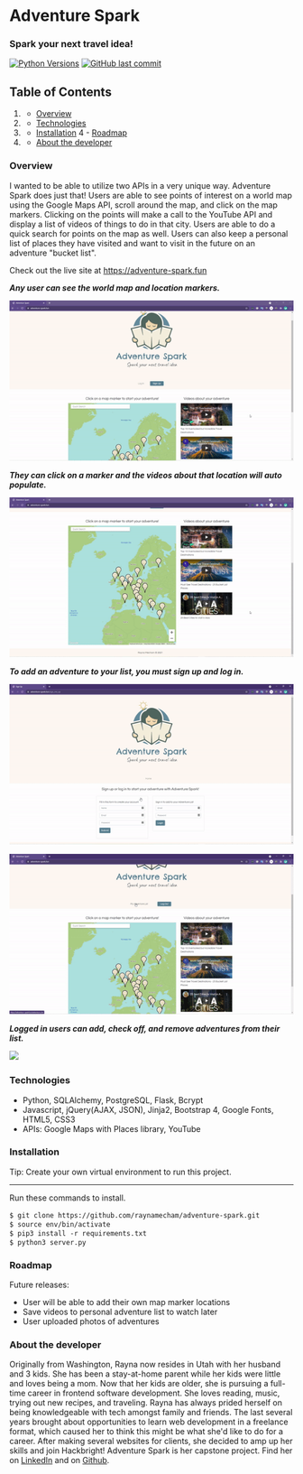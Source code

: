 # Adventure Spark
### Spark your next travel idea!

[![Python Versions](https://img.shields.io/pypi/pyversions/yt2mp3.svg)](https://pypi.python.org/pypi/yt2mp3/)
[![GitHub last commit](https://img.shields.io/github/last-commit/google/skia.svg?style=flat)]()

## Table of Contents

 1.   - [Overview](#overview)
 2.   - [Technologies](#technologies)
 3.   - [Installation](#installation)
 4  - [Roadmap](#roadmap)
 5.  - [About the developer](#about-the-developer)

### Overview
<a name="Overview"></a>

I wanted to be able to utilize two APIs in a very unique way. Adventure Spark does just that! Users are able to see points of interest on a world map using the Google Maps API, scroll around the map, and click on the map markers. Clicking on the points will make a call to the YouTube API and display a list of videos of things to do in that city. Users are able to do a quick search for points on the map as well. Users can also keep a personal list of places they have visited and want to visit in the future on an adventure "bucket list".

Check out the live site at https://adventure-spark.fun

***Any user can see the world map and location markers.***

![](/demo/adventurespark1.gif)

***They can click on a marker and the videos about that location will auto populate.***

![](/demo/adventurespark2.gif)

***To add an adventure to your list, you must sign up and log in.***

![](/demo/adventurespark3.gif)

![](/demo/adventurespark4.gif)

***Logged in users can add, check off, and remove adventures from their list.***

![](/demo/adventurespark5.gif)


### Technologies

<a name="Technologies"></a>
- Python, SQLAlchemy, PostgreSQL, Flask, Bcrypt
- Javascript, jQuery(AJAX, JSON), Jinja2, Bootstrap 4, Google Fonts, HTML5, CSS3
- APIs: Google Maps with Places library, YouTube


### Installation

<a name="installation"></a>
Tip: Create your own virtual environment to run this project.
***
Run these commands to install. 
```
$ git clone https://github.com/raynamecham/adventure-spark.git
$ source env/bin/activate
$ pip3 install -r requirements.txt
$ python3 server.py
```

### Roadmap

<a name="Roadmap"></a>
Future releases:
- User will be able to add their own map marker locations
- Save videos to personal adventure list to watch later
- User uploaded photos of adventures

### About the developer

<a name="about-the-developer"></a>
Originally from Washington, Rayna now resides in Utah with her husband and 3 kids. She has been a stay-at-home parent while her kids were little and loves being a mom. Now that her kids are older, she is pursuing a full-time career in frontend software development. She loves reading, music, trying out new recipes, and traveling. Rayna has always prided herself on being knowledgeable with tech amongst family and friends. The last several years brought about opportunities to learn web development in a freelance format, which caused her to think this might be what she'd like to do for a career. After making several websites for clients, she decided to amp up her skills and join Hackbright! Adventure Spark is her capstone project. Find her on [LinkedIn](https://www.linkedin.com/in/raynamecham/) and on [Github](https://github.com/raynamecham).
